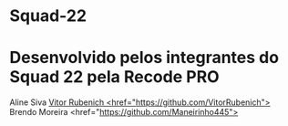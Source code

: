 # Squad-22
# Desenvolvido pelos integrantes do Squad 22 pela Recode PRO #
Aline Siva <a href="https://github.com/AlineSilvaFerreira"/> 
Vitor Rubenich <href="https://github.com/VitorRubenich">
Brendo Moreira <href="https://github.com/Maneirinho445">
